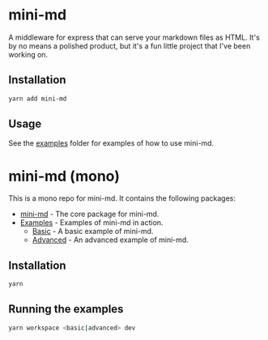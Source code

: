 # mini-md

A middleware for express that can serve your markdown files as HTML. It's by no means a polished product, but it's a fun little project that I've been working on.

## Installation

```bash
yarn add mini-md
```

## Usage

See the [examples](examples) folder for examples of how to use mini-md.

# mini-md (mono)

This is a mono repo for mini-md. It contains the following packages:

- [mini-md](mini-md) - The core package for mini-md.
- [Examples](examples) - Examples of mini-md in action.
  - [Basic](examples/basic) - A basic example of mini-md.
  - [Advanced](examples/advanced) - An advanced example of mini-md.

## Installation

```bash
yarn
```

## Running the examples

```bash
yarn workspace <basic|advanced> dev
```
